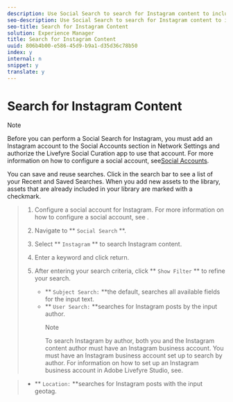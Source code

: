 ```yaml
---
description: Use Social Search to search for Instagram content to include in your Asset Library or publish to Apps.
seo-description: Use Social Search to search for Instagram content to include in your Asset Library or publish to Apps.
seo-title: Search for Instagram Content
solution: Experience Manager
title: Search for Instagram Content
uuid: 806b4b00-e586-45d9-b9a1-d35d36c78b50
index: y
internal: n
snippet: y
translate: y
---
```


# Search for Instagram Content


>[!NOTE]
>
>Before you can perform a Social Search for Instagram, you must add an Instagram account to the Social Accounts section in Network Settings and authorize the Livefyre Social Curation app to use that account. For more information on how to configure a social account, see[Social Accounts](c_social_accounts.md#c_social_accounts).

You can save and reuse searches. Click in the search bar to see a list of your Recent and Saved Searches.
When you add new assets to the library, assets that are already included in your library are marked with a checkmark.

>1. Configure a social account for Instagram. For more information on how to configure a social account, see [](t_configure_social_accout_instagram.md#t_configure_social_accout_instagram).
>1. Navigate to ** `Social Search` **.
>1. Select ** `Instagram` ** to search Instagram content.
>1. Enter a keyword and click return.
>1. After entering your search criteria, click ** `Show Filter` ** to refine your search.
>    
>    * ** `Subject Search:` **the default, searches all available fields for the input text.
>    * ** `User Search:` **searches for Instagram posts by the input author.
>      >[!NOTE]
>      >
>      >To search Instagram by author, both you and the Instagram content author must have an Instagram business account. You must have an Instagram business account set up to search by author. For information on how to set up an Instagram business account in Adobe Livefyre Studio, see[](c_about_instagram_accounts.md#c_about_instagram_accounts).

>    * ** `Location:` **searches for Instagram posts with the input geotag.
>    
